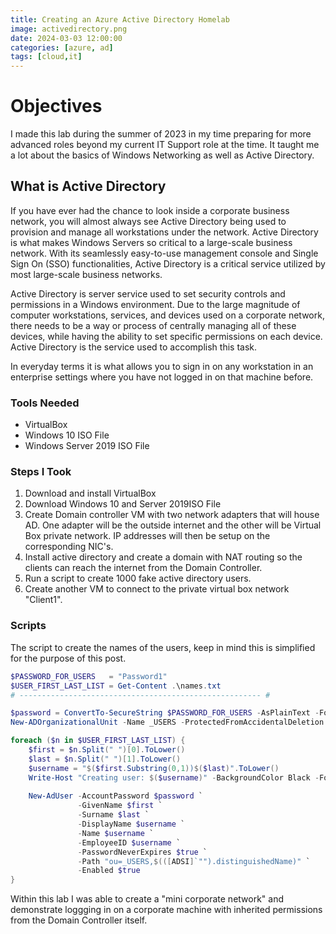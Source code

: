 ```yaml
---
title: Creating an Azure Active Directory Homelab
image: activedirectory.png
date: 2024-03-03 12:00:00 
categories: [azure, ad]
tags: [cloud,it]
---
```


# Objectives
I made this lab during the summer of 2023 in my time preparing for more advanced roles beyond my current IT Support role at the time. It taught me a lot about the basics of Windows Networking as well as Active Directory.

## What is Active Directory
If you have ever had the chance to look inside a corporate business network, you will almost always see Active Directory being used to provision and manage all workstations under the network. Active Directory is what makes Windows Servers so critical to a large-scale business network. With its seamlessly easy-to-use management console and Single Sign On (SSO) functionalities, Active Directory is a critical service utilized by most large-scale business networks.

Active Directory is server service used to set security controls and permissions in a Windows environment. Due to the large magnitude of computer workstations, services, and devices used on a corporate network, there needs to be a way or process of centrally managing all of these devices, while having the ability to set specific permissions on each device. Active Directory is the service used to accomplish this task.

In everyday terms it is what allows you to sign in on any workstation in an enterprise settings where you have not logged in on that machine before.

### Tools Needed
<ul>
<li>VirtualBox</li>
<li>Windows 10 ISO File</li>
<li>Windows Server 2019 ISO File</li>
</ul>

### Steps I Took
<ol>
<li>Download and install VirtualBox</li>
<li>Download Windows 10 and Server 2019ISO File</li>
<li>Create Domain controller VM with two network adapters that will house AD. One adapter will be the outside internet and the other will be Virtual Box private network. IP addresses will then be setup on the corresponding NIC's. </li>
<li>Install active directory and create a domain with NAT routing so the clients can reach the internet from the Domain Controller.</li>
<li>Run a script to create 1000 fake active directory users.</li>
<li>Create another VM to connect to the private virtual box network "Client1".</li>
</ol>

### Scripts
The script to create the names of the users, keep in mind this is simplified for the purpose of this post.
```powershell
$PASSWORD_FOR_USERS   = "Password1"
$USER_FIRST_LAST_LIST = Get-Content .\names.txt
# ------------------------------------------------------ #

$password = ConvertTo-SecureString $PASSWORD_FOR_USERS -AsPlainText -Force
New-ADOrganizationalUnit -Name _USERS -ProtectedFromAccidentalDeletion $false

foreach ($n in $USER_FIRST_LAST_LIST) {
    $first = $n.Split(" ")[0].ToLower()
    $last = $n.Split(" ")[1].ToLower()
    $username = "$($first.Substring(0,1))$($last)".ToLower()
    Write-Host "Creating user: $($username)" -BackgroundColor Black -ForegroundColor Cyan
    
    New-AdUser -AccountPassword $password `
               -GivenName $first `
               -Surname $last `
               -DisplayName $username `
               -Name $username `
               -EmployeeID $username `
               -PasswordNeverExpires $true `
               -Path "ou=_USERS,$(([ADSI]`"").distinguishedName)" `
               -Enabled $true
}
```
Within this lab I was able to create a "mini corporate network" and demonstrate loggging in on a corporate machine with inherited permissions from the Domain Controller itself.